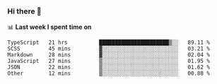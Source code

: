 ### Hi there 👋

<!--
**DBvc/DBvc** is a ✨ _special_ ✨ repository because its `README.md` (this file) appears on your GitHub profile.

Here are some ideas to get you started:

- 🔭 I’m currently working on ...
- 🌱 I’m currently learning ...
- 👯 I’m looking to collaborate on ...
- 🤔 I’m looking for help with ...
- 💬 Ask me about ...
- 📫 How to reach me: ...
- 😄 Pronouns: ...
- ⚡ Fun fact: ...
-->

📊 **Last week I spent time on**
<!--START_SECTION:waka-->

```text
TypeScript   21 hrs          ██████████████████████▒░░   89.11 %
SCSS         45 mins         ▓░░░░░░░░░░░░░░░░░░░░░░░░   03.21 %
Markdown     28 mins         ▓░░░░░░░░░░░░░░░░░░░░░░░░   02.04 %
JavaScript   27 mins         ▒░░░░░░░░░░░░░░░░░░░░░░░░   01.95 %
JSON         22 mins         ▒░░░░░░░░░░░░░░░░░░░░░░░░   01.62 %
Other        12 mins         ▒░░░░░░░░░░░░░░░░░░░░░░░░   00.88 %
```

<!--END_SECTION:waka-->
